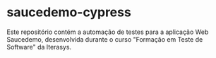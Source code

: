 # saucedemo-cypress
Este repositório contém a automação de testes para a aplicação Web Saucedemo, desenvolvida durante o curso "Formação em Teste de Software" da Iterasys.
